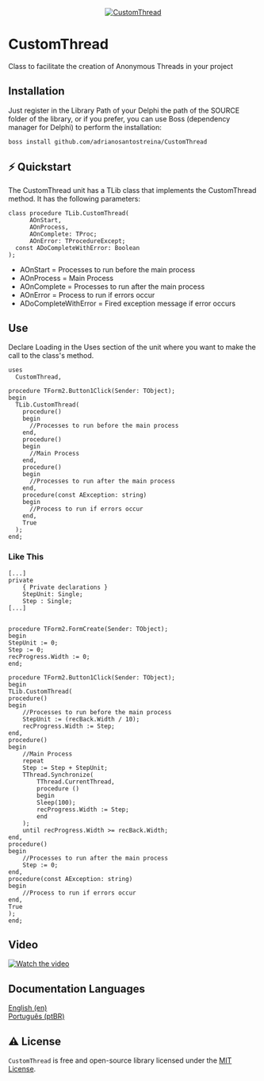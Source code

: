 <p align="center">
  <a href="https://github.com/adrianosantostreina/CustomThread/blob/main/image/logo.png">
    <img alt="CustomThread" src="https://github.com/adrianosantostreina/CustomThread/blob/main/image/logo.png">
  </a>
</p>

# CustomThread
Class to facilitate the creation of Anonymous Threads in your project

## Installation
Just register in the Library Path of your Delphi the path of the SOURCE folder of the library, or if you prefer, you can use Boss (dependency manager for Delphi) to perform the installation:
```
boss install github.com/adrianosantostreina/CustomThread
```

##  ⚡️ Quickstart
The CustomThread unit has a TLib class that implements the CustomThread method. It has the following parameters:

```delphi
class procedure TLib.CustomThread(
      AOnStart, 
      AOnProcess, 
      AOnComplete: TProc; 
      AOnError: TProcedureExcept;
  const ADoCompleteWithError: Boolean
);
```

<ul>
  <li>AOnStart = Processes to run before the main process</li>
  <li>AOnProcess = Main Process</li>
  <li>AOnComplete = Processes to run after the main process</li>
  <li>AOnError = Process to run if errors occur</li>
  <li>ADoCompleteWithError = Fired exception message if error occurs</li>
</ul>

## Use
Declare Loading in the Uses section of the unit where you want to make the call to the class's method.
```delphi
uses
  CustomThread,

```

```delphi
procedure TForm2.Button1Click(Sender: TObject);
begin
  TLib.CustomThread(
    procedure()
    begin
      //Processes to run before the main process
    end,
    procedure()
    begin
      //Main Process
    end,
    procedure()
    begin
      //Processes to run after the main process
    end,
    procedure(const AException: string)
    begin
      //Process to run if errors occur
    end,
    True
  );
end;
```

### Like This

```delphi
[...]
private
    { Private declarations }
    StepUnit: Single;
    Step : Single;
[...]


procedure TForm2.FormCreate(Sender: TObject);
begin
StepUnit := 0;
Step := 0;
recProgress.Width := 0;
end;

procedure TForm2.Button1Click(Sender: TObject);
begin
TLib.CustomThread(
procedure()
begin
    //Processes to run before the main process
    StepUnit := (recBack.Width / 10);
    recProgress.Width := Step;
end,
procedure()
begin
    //Main Process
    repeat
    Step := Step + StepUnit;
    TThread.Synchronize(
        TThread.CurrentThread,
        procedure ()
        begin
        Sleep(100);
        recProgress.Width := Step;
        end
    );
    until recProgress.Width >= recBack.Width;
end,
procedure()
begin
    //Processes to run after the main process
    Step := 0;
end,
procedure(const AException: string)
begin
    //Process to run if errors occur
end,
True
);
end;
```

## Video
[![Watch the video](https://github.com/adrianosantostreina/CustomThread/blob/main/video1.jpg)](https://youtu.be/A7VS0XyFFn0?sub_confirmation=1)


## Documentation Languages
[English (en)](https://github.com/adrianosantostreina/CustomThread/blob/main/README.md)<br>
[Português (ptBR)](https://github.com/adrianosantostreina/CustomThread/blob/main/README-ptBR.md)<br>

## ⚠️ License
`CustomThread` is free and open-source library licensed under the [MIT License](https://github.com/adrianosantostreina/CustomThread/blob/main/LICENSE.md). 
